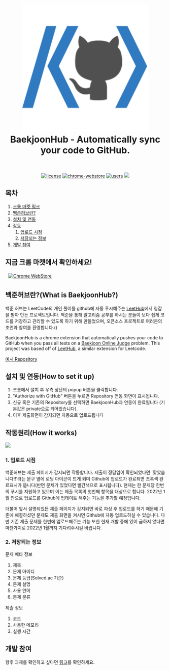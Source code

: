<h1 align="center">
  <img src="assets/thumbnail.png" alt="BaekjoonHub - Automatically sync your code to GitHub." width="400">
  <br>
  BaekjoonHub - Automatically sync your code to GitHub.
  <br>
  <br>
</h1>

<p align="center">
  <a href="https://github.com/flaxinger/BaekjoonHub/blob/main/LICENSE"><img src="https://img.shields.io/badge/license-MIT-blue.svg" alt="license"/></a>
  <a href="https://chrome.google.com/webstore/detail/baekjoonhub/ccammcjdkpgjmcpijpahlehmapgmphmk"><img src="https://img.shields.io/chrome-web-store/v/ccammcjdkpgjmcpijpahlehmapgmphmk.svg" alt="chrome-webstore"/></a>
  <a href="https://chrome.google.com/webstore/detail/baekjoonhub/ccammcjdkpgjmcpijpahlehmapgmphmk"><img src="https://img.shields.io/chrome-web-store/d/ccammcjdkpgjmcpijpahlehmapgmphmk.svg" alt="users"></a>
  <a href="https://github.com/flaxinger/BaekjoonHub/graphs/contributors" alt="Contributors">
    <img src="https://img.shields.io/github/contributors/flaxinger/BaekjoonHub" />
</a>
</p>

## 목차
1. [크롬 마켓 링크](#지금-크롬-마켓에서-확인하세요)
2. [백준허브란?](#백준허브란what-is-baekjoonhub) 
3. [설치 및 연동](#설치-및-연동how-to-set-it-up)
4. [작동 ](#작동원리how-it-works)
     1. [업로드 시점](#1-업로드-시점)
     2. [저장되는 정보](#2-저장되는-정보)
5. [개발 참여](#개발-참여)


## 지금 크롬 마켓에서 확인하세요!
<table style="border-collapse: separate;"><tr>
  <td style="border-spacing:2em 0"> 
      <a href="https://chrome.google.com/webstore/detail/BaekjoonHub/ccammcjdkpgjmcpijpahlehmapgmphmk">
        <img src="https://external-content.duckduckgo.com/iu/?u=http%3A%2F%2Fimg.talkandroid.com%2Fuploads%2F2014%2F10%2Fchrome_web_store_logo_new.png&f=1&nofb=1" alt="Chrome WebStore" height=100 width=200/>
      </a>  
  </td>
</tr></table>



## 백준허브란?(What is BaekjoonHub?)

<p>백준 허브는 LeetCode의 개인 풀이를 github에 자동 푸시해주는 <a href="https://github.com/QasimWani/LeetHub">LeetHub</a>에서 영감을 받아 만든 프로젝트입니다. 백준을 통해 알고리즘 공부를 하시는 분들이 보다 쉽게 코드를 저장하고 관리할 수 있도록 하기 위해 만들었으며, 오픈소스 프로젝트로 여러분의 조언과 참여를 환영합니다.()</p>
<p>BaekjoonHub is a chrome extension that automatically pushes your code to GitHub when you pass all tests on a <a href="https://www.acmicpc.net/">Baekjoon Online Judge</a> problem. This project was based off of <a href="https://github.com/QasimWani/LeetHub">LeetHub</a>, a similar extension for Leetcode.</p>
<a href="https://github.com/flaxinger/BOJAutoPush"> 예시 Repository</a>



## 설치 및 연동(How to set it up)
<ol>
  <li>크롬에서 설치 후 우측 상단의 popup 버튼을 클릭합니다.</li>
  <li>"Authorize with GitHub" 버튼을 누르면 Repository 연동 화면이 표시됩니다.</li>
  <li>신규 혹은 기존의 Repository를 선택하면 BaekjoonHub과 연동이 완료됩니다
    (기본값은 private으로 되어있습니다).</li>
  <li>이후 제출화면이 감지되면 자동으로 업로드됩니다</li>
</ol>



## 작동원리(How it works)

![](assets/extension/output.gif)

### 1. 업로드 시점
<p> 백준허브는 제출 페이지가 감지되면 작동합니다. 제출이 정담임이 확인되었다면 '맞았습니다!!'라는 문구 옆에 로딩 아이콘이 뜨게 되며 Github에 업로드가 완료되면 초록색 완료표시가 뜹니다(반면 문제가 있었다면 빨간색으로 표시됩니다). 현재는 한 문제당 한번의 푸시를 지원하고 있으며 이는 제출 목록의 첫번째 항목을 대상으로 합니다. 2022년 1월 안으로 업로드를 Github에 업데이트 해주는 기능을 추가할 예정입니다.</p>
<p> 더불어 앞서 설명되었든 제출 페이지가 감지되면 바로 파싱 후 업로드를 하기 때문에 기존에 해결하셨던 문제도 제출 화면을 켜시면 Github에 자동 업로드하실 수 있습니다. 다만 기존 제출 문제를 한번에 업로드해주는 기능 또한 현재 개발 중에 있어 급하지 않다면 마찬가지로 2022년 1월까지 기다려주시길 바랍니다.</p>

### 2. 저장되는 정보
문제 메타 정보
<ol>
  <li>제목</li>
  <li>문제 아이디</li>
  <li>문제 등급(Solved.ac 기준)</li>
  <li>문제 설명</li>
  <li>사용 언어</li>
  <li>문제 분류</li>
</ol>
제출 정보
<ol>
  <li>코드</li>
  <li>사용한 메모리</li>
  <li>실행 시간</li>
</ol>

## 개발 참여

향후 과제를 확인하고 싶다면 [링크](https://github.com/flaxinger/BaekjoonHub/blob/main/TODO.md)를 확인하세요.



